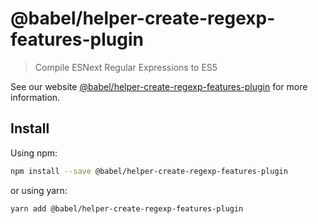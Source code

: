 # @babel/helper-create-regexp-features-plugin

> Compile ESNext Regular Expressions to ES5

See our
website [@babel/helper-create-regexp-features-plugin](https://babeljs.io/docs/babel-helper-create-regexp-features-plugin)
for more information.

## Install

Using npm:

```sh
npm install --save @babel/helper-create-regexp-features-plugin
```

or using yarn:

```sh
yarn add @babel/helper-create-regexp-features-plugin
```
